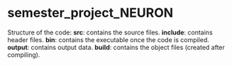 # semester_project_NEURON
Structure of the code:
 **src**: contains the source files.
 **include**: contains header files.
 **bin**: contains the executable once the code is compiled.
 **output**: contains output data.
 **build**: contains the object files (created after compiling).

